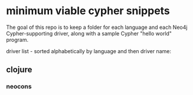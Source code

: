 # minimum viable cypher snippets
The goal of this repo is to keep a folder for each language and each Neo4j Cypher-supporting driver, along with a sample Cypher "hello world" program.

driver list - sorted alphabetically by language and then driver name:

## clojure
### neocons
## 
